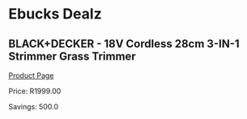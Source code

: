 
# Ebucks Dealz
## BLACK+DECKER - 18V Cordless 28cm 3-IN-1 Strimmer Grass Trimmer
[Product Page](https://www.ebucks.com/web/shop/productSelected.do?prodId=1153513739&catId=363410833)

Price: R1999.00

Savings: 500.0


	